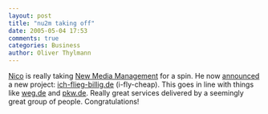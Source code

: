 ```yaml
---
layout: post
title: "nu2m taking off"
date: 2005-05-04 17:53
comments: true
categories: Business
author: Oliver Thylmann
---
```



[Nico](http://www.lumma.de/) is really taking [New Media Management](http://nu2m.de/) for a spin. He now [announced](http://lumma.de/eintrag.php?id=1575) a new project: [ich-flieg-billig.de](http://ich-flieg-billig.de/) (i-fly-cheap). This goes in line with things like [weg.de](http://weg.de/) and [pkw.de](http://pkw.de/). Really great services delivered by a seemingly great group of people. Congratulations!


